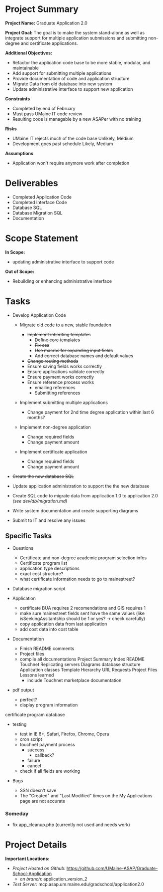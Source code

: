 # Project Summary

**Project Name:** Graduate Application 2.0

**Project Goal:** The goal is to make the system stand-alone as well as integrate support for multiple application submissions and submitting non-degree and certificate applications.
	
**Additional Objectives:**

- Refactor the application code base to be more stable, modular, and maintainable
- Add support for submitting multiple applications
- Provide documentation of code and application structure
- Migrate Data from old database into new system
- Update administrative interface to support new application


**Constraints**

- Completed by end of February
- Must pass UMaine IT code review
- Resulting code is managable by a new ASAPer with no training


**Risks**

- UMaine IT rejects much of the code base 		Unlikely, Medium
- Development goes past schedule				Likely, Medium


**Assumptions**

- Application won't require anymore work after completion



# Deliverables

- Completed Application Code
- Completed Interface Code
- Database SQL
- Database Migration SQL
- Documentation



# Scope Statement

**In Scope:**

- updating administrative interface to support code


**Out of Scope:**

- Rebuilding or enhancing administrative interface



# Tasks

- Develop Application Code
	- Migrate old code to a new, stable foundation
		- <del>Implement inheriting templates</del>
			- <del>Define core templates</del>
			- <del>Fix css</del>
			- <del>Use macros for expanding input fields</del>
			- <del>Add correct database names and default values</del>
		- <del>Change routing methods</del>
		- Ensure saving fields works correctly
		- Ensure applications validate correctly
		- Ensure payment works correctly
		- Ensure reference process works
			- emailing references
			- Submitting references

	- Implement submitting multiple applications
		- Change payment for 2nd time degree application within last 6 months?

	- Implement non-degree application
		- Change required fields
		- Change payment amount

	- Implement certificate application
		- Change required fields
		- Change payment amount

- <del>Create the new database SQL</del>
- Update application administration to support the the new database
- Create SQL code to migrate data from application 1.0 to application 2.0 *(see dev/db/migration.md)*
- Write system documentation and create supporting diagrams
- Submit to IT and resolve any issues

Specific Tasks
--------------

- Questions
	- Certificate and non-degree academic program selection infos
	- Certificate program list
	- application type descriptions
	- exact cost structure?
	- what certificate information needs to go to mainestreet?

- Database migration script

- Application
	- certificate BUA requires 2 recomendations and GIS requires 1
	- make sure mainestreet fields sent have the same values (like isSeekingAssitantship should be 1 or yes? -> check carefully)
	- copy application data from last application
	- add cost data into cost table

- Documentation
	- Finish README comments
	- Project files
	- compile all documentations
		Project Summary
		Index
		README
		Touchnet
		Replicating servers
		Diagrams
			database structure
			Application classes
			Template Hierarchy
			URL Requests
			Project Files
		Lessons learned
		- include Touchnet marketplace documentation

- pdf output
	- perfect?
	- display program information

certificate program database

- testing
	- test in IE 6+, Safari, Firefox, Chrome, Opera
	- cron script
	- touchnet payment process
		- success
			- callback?
		- failure
		- cancel
	- check if all fields are working


- Bugs
	- SSN doesn't save
	- The "Created" and "Last Modified" times on the My Applications page are not accurate


### Someday
- fix app_cleanup.php  (currently not used and needs work)


# Project Details

**Important Locations:**

- *Project Hosted on Github:* https://github.com/UMaine-ASAP/Graduate-School-Application
	- *on branch:* application\_version\_2
- *Test Server:* mcp.asap.um.maine.edu/gradschool/application2.0




